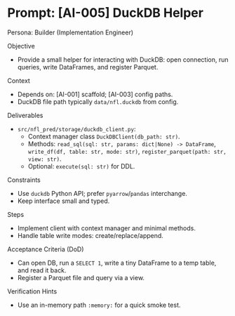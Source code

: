 # Prompt: [AI-005] DuckDB Helper

Persona: Builder (Implementation Engineer)

Objective
- Provide a small helper for interacting with DuckDB: open connection, run queries, write DataFrames, and register Parquet.

Context
- Depends on: [AI-001] scaffold; [AI-003] config paths.
- DuckDB file path typically `data/nfl.duckdb` from config.

Deliverables
- `src/nfl_pred/storage/duckdb_client.py`:
  - Context manager class `DuckDBClient(db_path: str)`.
  - Methods: `read_sql(sql: str, params: dict|None) -> DataFrame`, `write_df(df, table: str, mode: str)`, `register_parquet(path: str, view: str)`.
  - Optional: `execute(sql: str)` for DDL.

Constraints
- Use `duckdb` Python API; prefer `pyarrow`/`pandas` interchange.
- Keep interface small and typed.

Steps
- Implement client with context manager and minimal methods.
- Handle table write modes: create/replace/append.

Acceptance Criteria (DoD)
- Can open DB, run a `SELECT 1`, write a tiny DataFrame to a temp table, and read it back.
- Register a Parquet file and query via a view.

Verification Hints
- Use an in-memory path `:memory:` for a quick smoke test.


